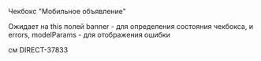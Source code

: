 
Чекбокс "Мобильное объявление"

Ожидает на this полей banner - для определения состояния чекбокса, и errors, modelParams - для отображения ошибки

см DIRECT-37833
